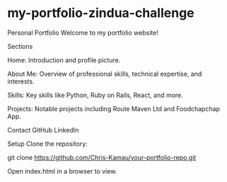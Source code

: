 # my-portfolio-zindua-challenge
Personal Portfolio
Welcome to my portfolio website!

Sections

Home: Introduction and profile picture.

About Me: Overview of professional skills, technical expertise, and interests.

Skills: Key skills like Python, Ruby on Rails, React, and more.

Projects: Notable projects including Route Maven Ltd and Foodchapchap App.

Contact
GitHub
LinkedIn


Setup
Clone the repository:

git clone https://github.com/Chris-Kamau/your-portfolio-repo.git


Open index.html in a browser to view.